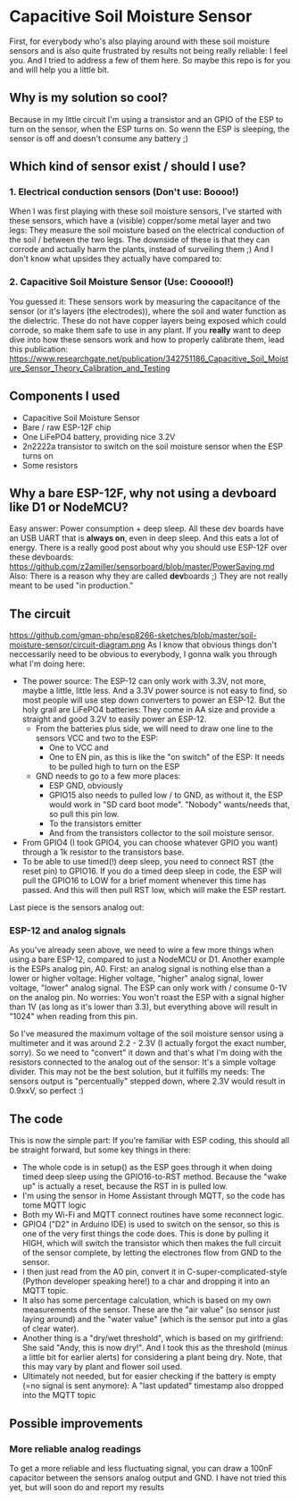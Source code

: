 # Capacitive Soil Moisture Sensor
First, for everybody who's also playing around with these soil moisture sensors and is also quite frustrated by results not being really reliable: I feel you. And I tried to address a few of them here. So maybe this repo is for you and will help you a little bit.

## Why is my solution so cool?
Because in my little circuit I'm using a transistor and an GPIO of the ESP to turn on the sensor, when the ESP turns on. So wenn the ESP is sleeping, the sensor is off and doesn't consume any battery ;)

## Which kind of sensor exist / should I use?
### 1. Electrical conduction sensors (Don't use: Boooo!)
When I was first playing with these soil moisture sensors, I've started with these sensors, which have a (visible) copper/some metal layer and two legs: They measure the soil moisture based on the electrical conduction of the soil / between the two legs.
The downside of these is that they can corrode and actually harm the plants, instead of surveiling them ;) And I don't know what upsides they actually have compared to:

### 2. Capacitive Soil Moisture Sensor (Use: Coooool!)
You guessed it: These sensors work by measuring the capacitance of the sensor (or it's layers (the electrodes)), where the soil and water function as the dielectric. These do not have copper layers being exposed which could corrode, so make them safe to use in any plant.
If you **really** want to deep dive into how these sensors work and how to properly calibrate them, lead this publication: https://www.researchgate.net/publication/342751186_Capacitive_Soil_Moisture_Sensor_Theory_Calibration_and_Testing

## Components I used
* Capacitive Soil Moisture Sensor
* Bare / raw ESP-12F chip
* One LiFePO4 battery, providing nice 3.2V
* 2n2222a transistor to switch on the soil moisture sensor when the ESP turns on
* Some resistors

## Why a bare ESP-12F, why not using a devboard like D1 or NodeMCU?
Easy answer: Power consumption + deep sleep. All these dev boards have an USB UART that is **always on**, even in deep sleep. And this eats a lot of energy. There is a really good post about why you should use ESP-12F over these devboards: https://github.com/z2amiller/sensorboard/blob/master/PowerSaving.md
Also: There is a reason why they are called **dev**boards ;) They are not really meant to be used "in production."

## The circuit
https://github.com/gman-php/esp8266-sketches/blob/master/soil-moisture-sensor/circuit-diagram.png
As I know that obvious things don't neccessarily need to be obvious to everybody, I gonna walk you through what I'm doing here:
* The power source: The ESP-12 can only work with 3.3V, not more, maybe a little, little less. And a 3.3V power source is not easy to find, so most people will use step down converters to power an ESP-12. But the holy grail are LiFePO4 batteries: They come in AA size and provide a straight and good 3.2V to easily power an ESP-12.
  * From the batteries plus side, we will need to draw one line to the sensors VCC and two to the ESP:
    * One to VCC and
    * One to EN pin, as this is like the "on switch" of the ESP: It needs to be pulled high to turn on the ESP
  * GND needs to go to a few more places:
    * ESP GND, obviously
    * GPIO15 also needs to pulled low / to GND, as without it, the ESP would work in "SD card boot mode". "Nobody" wants/needs that, so pull this pin low.
    * To the transistors emitter
    * And from the transistors collector to the soil moisture sensor.
* From GPIO4 (I took GPIO4, you can choose whatever GPIO you want) through a 1k resistor to the transistors base.
* To be able to use timed(!) deep sleep, you need to connect RST (the reset pin) to GPIO16. If you do a timed deep sleep in code, the ESP will pull the GPIO16 to LOW for a brief moment whenever this time has passed. And this will then pull RST low, which will make the ESP restart.

Last piece is the sensors analog out:

### ESP-12 and analog signals
As you've already seen above, we need to wire a few more things when using a bare ESP-12, compared to just a NodeMCU or D1.
Another example is the ESPs analog pin, A0.
First: an analog signal is nothing else than a lower or higher voltage: Higher voltage, "higher" analog signal, lower voltage, "lower" analog signal.
The ESP can only work with / consume 0-1V on the analog pin. No worries: You won't roast the ESP with a signal higher than 1V (as long as it's lower than 3.3), but everything  above will result in "1024" when reading from this pin.

So I've measured the maximum voltage of the soil moisture sensor using a multimeter and it was around 2.2 - 2.3V (I actually forgot the exact number, sorry). So we need to "convert" it down and that's what I'm doing with the resistors connected to the analog out of the sensor: It's a simple voltage divider. This may not be the best solution, but it fulfills my needs: The sensors output is "percentually" stepped down, where 2.3V would result in 0.9xxV, so perfect :)

## The code
This is now the simple part: If you're familiar with ESP coding, this should all be straight forward, but some key things in there:
* The whole code is in setup() as the ESP goes through it when doing timed deep sleep using the GPIO16-to-RST method. Because the "wake up" is actually a reset, because the RST in is pulled low.
* I'm using the sensor in Home Assistant through MQTT, so the code has tome MQTT logic
* Both my Wi-Fi and MQTT connect routines have some reconnect logic.
* GPIO4 ("D2" in Arduino IDE) is used to switch on the sensor, so this is one of the very first things the code does. This is done by pulling it HIGH, which will switch the transistor which then makes the full circuit of the sensor complete, by letting the electrones flow from GND to the sensor.
* I then just read from the A0 pin, convert it in C-super-complicated-style (Python developer speaking here!) to a char and dropping it into an MQTT topic.
* It also has some percentage calculation, which is based on my own measurements of the sensor. These are the "air value" (so sensor just laying around) and the "water value" (which is the sensor put into a glas of clear water).
* Another thing is a "dry/wet threshold", which is based on my girlfriend: She said "Andy, this is now dry!". And I took this as the threshold (minus a little bit for earlier alerts) for considering a plant being dry. Note, that this may vary by plant and flower soil used.
* Ultimately not needed, but for easier checking if the battery is empty (=no signal is sent anymore): A "last updated" timestamp also dropped into the MQTT topic

## Possible improvements
### More reliable analog readings
To get a more reliable and less fluctuating signal, you can draw a 100nF capacitor between the sensors analog output and GND. I have not tried this yet, but will soon do and report my results 
